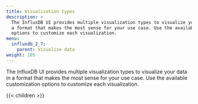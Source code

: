 ```yaml
---
title: Visualization types
description: >
  The InfluxDB UI provides multiple visualization types to visualize your data in
  a format that makes the most sense for your use case. Use the available customization
  options to customize each visualization.
menu:
  influxdb_2_7:
    parent: Visualize data
weight: 105
---
```


The InfluxDB UI provides multiple visualization types to visualize your data in
a format that makes the most sense for your use case. Use the available customization
options to customize each visualization.

{{< children >}}
